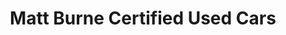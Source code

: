---
title: "Matt Burne Certified Used Cars"
url: /scranton/matt-burne-certified-used-cars/
shop: car
---
